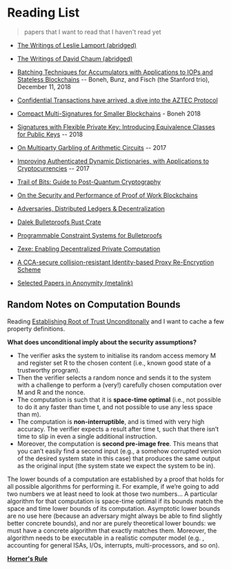 # Reading List
> papers that I want to read that I haven't read yet

* [The Writings of Leslie Lamport (abridged)](https://blog.bigchaindb.com/the-writings-of-leslie-lamport-abridged-a67df77f464)
* [The Writings of David Chaum (abridged)](https://medium.com/@mikerahqc/the-writings-of-david-chaum-abridged-c1c885b2bb64)

* [Batching Techniques for Accumulators with Applications to IOPs and Stateless Blockchains](https://eprint.iacr.org/2018/1188) -- Boneh, Bunz, and Fisch (the Stanford trio), December 11, 2018

* [Confidential Transactions have arrived, a dive into the AZTEC Protocol](https://medium.com/aztec-protocol/confidential-transactions-have-arrived-a-dive-into-the-aztec-protocol-a1794c00c009)

* [Compact Multi-Signatures for Smaller Blockchains](https://eprint.iacr.org/2018/483.pdf) - Boneh 2018
* [Signatures with Flexible Private Key: Introducing Equivalence Classes for Public Keys](https://eprint.iacr.org/2018/191.pdf) -- 2018
* [On Multiparty Garbling of Arithmetic Circuits](https://eprint.iacr.org/2017/1186.pdf) -- 2017

* [Improving Authenticated Dynamic Dictionaries, with Applications to Cryptocurrencies](https://eprint.iacr.org/2016/994.pdf) -- 2017

* [Trail of Bits: Guide to Post-Quantum Cryptography](https://blog.trailofbits.com/2018/10/22/a-guide-to-post-quantum-cryptography/)

* [On the Security and Performance of Proof of Work Blockchains](https://eprint.iacr.org/2016/555.pdf)

* [Adversaries, Distributed Ledgers & Decentralization](https://fieldnotes.resistant.tech/dags-and-decentralization/)

* [Dalek Bulletproofs Rust Crate](https://doc-internal.dalek.rs/bulletproofs/)
* [Programmable Constraint Systems for Bulletproofs](https://medium.com/interstellar/programmable-constraint-systems-for-bulletproofs-365b9feb92f7)

* [Zexe: Enabling Decentralized Private Computation](https://eprint.iacr.org/2018/962.pdf)

* [A CCA-secure collision-resistant Identity-based Proxy Re-Encryption Scheme](https://eprint.iacr.org/2018/1131.pdf)

* [Selected Papers in Anonymity (metalink)](https://www.freehaven.net/anonbib/)

## Random Notes on Computation Bounds

Reading [Establishing Root of Trust Unconditonally](https://blog.acolyer.org/2019/04/03/establishing-software-root-of-trust-unconditionally/) and I want to cache a few property definitions.

**What does unconditional imply about the security assumptions?**
* The verifier asks the system to initialise its random access memory M and register set R to the chosen content (i.e., known good state of a trustworthy program).
* Then the verifier selects a random nonce and sends it to the system with a challenge to perform a (very!) carefully chosen computation over M and R and the nonce.
* The computation is such that it is **space-time optimal** (i.e., not possible to do it any faster than time t, and not possible to use any less space than m).
* The computation is **non-interruptible**, and is timed with very high accuracy. The verifier expects a result after time t, such that there isn’t time to slip in even a single additional instruction.
* Moreover, the computation is **second pre-image free**. This means that you can’t easily find a second input (e.g., a somehow corrupted version of the desired system state in this case) that produces the same output as the original input (the system state we expect the system to be in).

The lower bounds of a computation are established by a proof that holds for all possible algorithms for performing it. For example, if we’re going to add two numbers we at least need to look at those two numbers… A particular algorithm for that computation is space-time optimal if its bounds match the space and time lower bounds of its computation. Asymptotic lower bounds are no use here (because an adversary might always be able to find slightly better concrete bounds), and nor are purely theoretical lower bounds: we must have a concrete algorithm that exactly matches them. Moreover, the algorithm needs to be executable in a realistic computer model (e.g. , accounting for general ISAs, I/Os, interrupts, multi-processors, and so on).

**[Horner's Rule](http://mathworld.wolfram.com/HornersRule.html)**